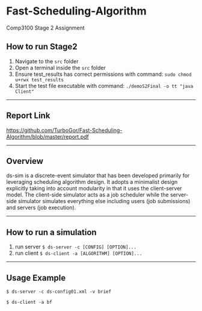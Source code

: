 # Fast-Scheduling-Algorithm

Comp3100 Stage 2 Assignment

## How to run Stage2
1. Navigate to the `src` folder
2. Open a terminal inside the `src` folder
3. Ensure test_results has correct permissions with command: `sudo chmod u+rwx test_results`
4. Start the test file executable with command: `./demoS2Final -o tt "java Client"`

---

## Report Link
https://github.com/TurboGor/Fast-Scheduling-Algorithm/blob/master/report.pdf

---

## Overview
ds-sim is a discrete-event simulator that has been developed primarily for leveraging scheduling algorithm design. It adopts a minimalist design explicitly taking into account modularity in that it uses the client-server model. The client-side simulator acts as a job scheduler while the server-side simulator simulates everything else including users (job submissions) and servers (job execution).

---

## How to run a simulation
1. run server `$ ds-server -c [CONFIG] [OPTION]...`
2. run client `$ ds-client -a [ALGORITHM] [OPTION]...`

---

## Usage Example
`$ ds-server -c ds-config01.xml -v brief`

`$ ds-client -a bf`

